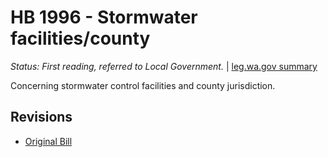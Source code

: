 # HB 1996 - Stormwater facilities/county
*Status: First reading, referred to Local Government.* | [leg.wa.gov summary](https://app.leg.wa.gov/billsummary?BillNumber=1996&Year=2021)

Concerning stormwater control facilities and county jurisdiction.

## Revisions
* [Original Bill](1/)